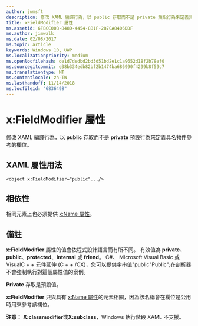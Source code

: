 ```yaml
---
author: jwmsft
description: 修改 XAML 編譯行為，以 public 存取而不是 private 預設行為來定義具名物件參考的欄位。
title: xFieldModifier 屬性
ms.assetid: 6FBCC00B-848D-4454-8B1F-287CA8406DDF
ms.author: jimwalk
ms.date: 02/08/2017
ms.topic: article
keywords: Windows 10, UWP
ms.localizationpriority: medium
ms.openlocfilehash: de1d7dedbd2bd3d51bd2e1c1a9652d18f2b78ef0
ms.sourcegitcommit: e38b334edb82bf2b1474ba686990f4299b8f59c7
ms.translationtype: MT
ms.contentlocale: zh-TW
ms.lasthandoff: 11/14/2018
ms.locfileid: "6836498"
---
```

# <a name="xfieldmodifier-attribute"></a>x:FieldModifier 屬性


修改 XAML 編譯行為，以 **public** 存取而不是 **private** 預設行為來定義具名物件參考的欄位。

## <a name="xaml-attribute-usage"></a>XAML 屬性用法

``` syntax
<object x:FieldModifier="public".../>
```

## <a name="dependencies"></a>相依性

相同元素上也必須提供 [x:Name 屬性](x-name-attribute.md)。

## <a name="remarks"></a>備註

**x:FieldModifier** 屬性的值會依程式設計語言而有所不同。 有效值為 **private**、**public**、**protected**、**internal** 或 **friend**。 C#、 Microsoft Visual Basic 或 VisualC + + 元件延伸 (C + + /CX)，您可以提供字串值"public"Public";在剖析器不會強制執行對這個屬性值的案例。

**Private** 存取是預設值。

**x:FieldModifier** 只與具有 [x:Name 屬性](x-name-attribute.md)的元素相關，因為該名稱會在欄位是公用時用來參考該欄位。

**注意：** **X:classmodifier**或**X:subclass**，Windows 執行階段 XAML 不支援。

